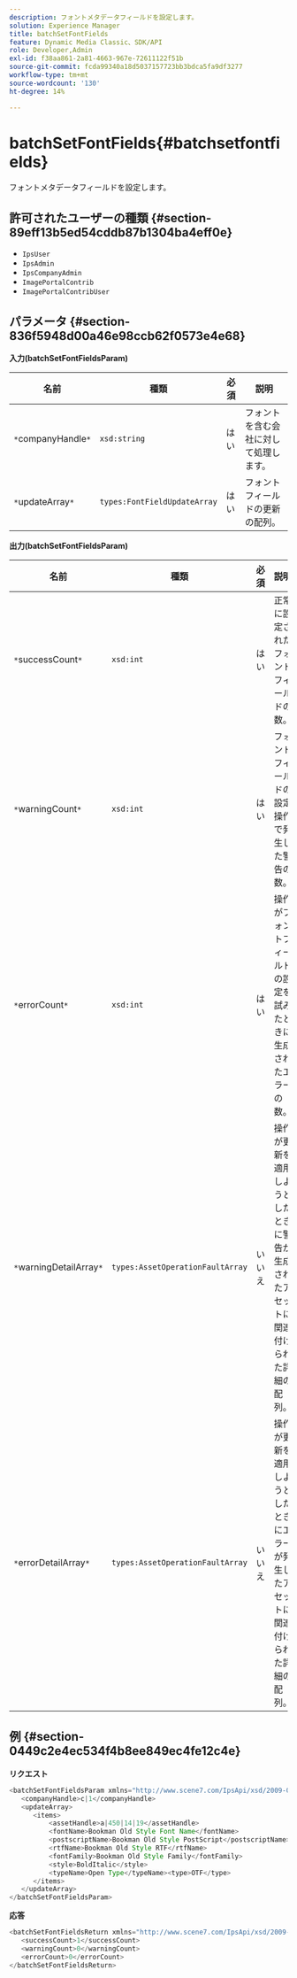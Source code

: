 ```yaml
---
description: フォントメタデータフィールドを設定します。
solution: Experience Manager
title: batchSetFontFields
feature: Dynamic Media Classic、SDK/API
role: Developer,Admin
exl-id: f38aa861-2a81-4663-967e-72611122f51b
source-git-commit: fcda99340a18d5037157723bb3bdca5fa9df3277
workflow-type: tm+mt
source-wordcount: '130'
ht-degree: 14%

---
```


# batchSetFontFields{#batchsetfontfields}

フォントメタデータフィールドを設定します。

## 許可されたユーザーの種類 {#section-89eff13b5ed54cddb87b1304ba4eff0e}

* `IpsUser`
* `IpsAdmin`
* `IpsCompanyAdmin`
* `ImagePortalContrib`
* `ImagePortalContribUser`

## パラメータ {#section-836f5948d00a46e98ccb62f0573e4e68}

**入力(batchSetFontFieldsParam)**

| 名前 | 種類 | 必須 | 説明 |
|---|---|---|---|
| `*`companyHandle`*` | `xsd:string` | はい | フォントを含む会社に対して処理します。 |
| `*`updateArray`*` | `types:FontFieldUpdateArray` | はい | フォントフィールドの更新の配列。 |

**出力(batchSetFontFieldsParam)**

| 名前 | 種類 | 必須 | 説明 |
|---|---|---|---|
| `*`successCount`*` | `xsd:int` | はい | 正常に設定されたフォントフィールドの数。 |
| `*`warningCount`*` | `xsd:int` | はい | フォントフィールドの設定操作で発生した警告の数。 |
| `*`errorCount`*` | `xsd:int` | はい | 操作がフォントフィールドの設定を試みたときに生成されたエラーの数。 |
| `*`warningDetailArray`*` | `types:AssetOperationFaultArray` | いいえ | 操作が更新を適用しようとしたときに警告が生成されたアセットに関連付けられた詳細の配列。 |
| `*`errorDetailArray`*` | `types:AssetOperationFaultArray` | いいえ | 操作が更新を適用しようとしたときにエラーが発生したアセットに関連付けられた詳細の配列。 |

## 例 {#section-0449c2e4ec534f4b8ee849ec4fe12c4e}

**リクエスト**

```java
<batchSetFontFieldsParam xmlns="http://www.scene7.com/IpsApi/xsd/2009-07-31">
   <companyHandle>c|1</companyHandle>
   <updateArray>
      <items>
          <assetHandle>a|450|14|19</assetHandle>
          <fontName>Bookman Old Style Font Name</fontName>
          <postscriptName>Bookman Old Style PostScript</postscriptName>
          <rtfName>Bookman Old Style RTF</rtfName>
          <fontFamily>Bookman Old Style Family</fontFamily>
          <style>BoldItalic</style>
          <typeName>Open Type</typeName><type>OTF</type>
      </items>
   </updateArray>
</batchSetFontFieldsParam>
```

**応答**

```java
<batchSetFontFieldsReturn xmlns="http://www.scene7.com/IpsApi/xsd/2009-07-31">
   <successCount>1</successCount>
   <warningCount>0</warningCount>
   <errorCount>0</errorCount>
</batchSetFontFieldsReturn>
```
